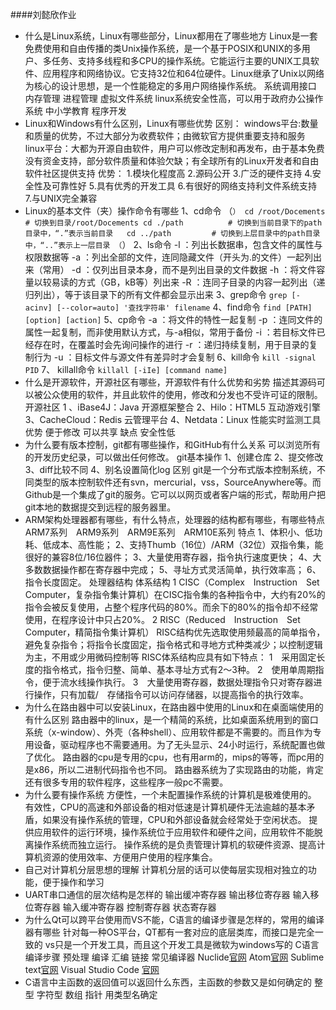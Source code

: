 ####刘懿欣作业

* 什么是Linux系统，Linux有哪些部分，Linux都用在了哪些地方
   Linux是一套免费使用和自由传播的类Unix操作系统，是一个基于POSIX和UNIX的多用户、多任务、支持多线程和多CPU的操作系统。它能运行主要的UNIX工具软件、应用程序和网络协议。它支持32位和64位硬件。Linux继承了Unix以网络为核心的设计思想，是一个性能稳定的多用户网络操作系统。
   系统调用接口 内存管理 进程管理 虚拟文件系统
   linux系统安全性高，可以用于政府办公操作系统 中小学教育 程序开发
* Linux和Windows有什么区别，Linux有哪些优势
   区别：
      windows平台:数量和质量的优势，不过大部分为收费软件；由微软官方提供重要支持和服务 
      linux平台：大都为开源自由软件，用户可以修改定制和再发布，由于基本免费没有资金支持，部分软件质量和体验欠缺；有全球所有的Linux开发者和自由软件社区提供支持
   优势：
      1.模块化程度高
      2.源码公开
      3.广泛的硬件支持
      4.安全性及可靠性好
      5.具有优秀的开发工具
      6.有很好的网络支持利文件系统支持
      7.与UNIX完全兼容
* Linux的基本文件（夹）操作命令有哪些
   1、cd命令
      （```）
      cd /root/Docements # 切换到目录/root/Docements
      cd ./path          # 切换到当前目录下的path目录中，“.”表示当前目录  
      cd ../path         # 切换到上层目录中的path目录中，“..”表示上一层目录
      （```）
   2、ls命令
       -l ：列出长数据串，包含文件的属性与权限数据等
       -a ：列出全部的文件，连同隐藏文件（开头为.的文件）一起列出来（常用）
       -d ：仅列出目录本身，而不是列出目录的文件数据
       -h ：将文件容量以较易读的方式（GB，kB等）列出来
       -R ：连同子目录的内容一起列出（递归列出），等于该目录下的所有文件都会显示出来
   3、grep命令
      `grep [-acinv] [--color=auto] '查找字符串' filename`
   4、find命令
      `find [PATH] [option] [action]`
   5、cp命令
      -a ：将文件的特性一起复制
      -p ：连同文件的属性一起复制，而非使用默认方式，与-a相似，常用于备份
      -i ：若目标文件已经存在时，在覆盖时会先询问操作的进行
      -r ：递归持续复制，用于目录的复制行为
      -u ：目标文件与源文件有差异时才会复制
   6、kill命令
      `kill -signal PID`
   7、 killall命令
      `killall [-iIe] [command name]`
* 什么是开源软件，开源社区有哪些，开源软件有什么优势和劣势
    描述其源码可以被公众使用的软件，并且此软件的使用，修改和分发也不受许可证的限制。
    开源社区
       1 、iBase4J：Java 开源框架整合
       2、Hilo：HTML5 互动游戏引擎
       3、CacheCloud：Redis 云管理平台
       4、Netdata：Linux 性能实时监测工具
    优势
        便于修改
        可以共享
    缺点
       安全性低
* 为什么要有版本控制，git都有哪些操作，和GitHub有什么关系
   可以浏览所有的开发历史纪录，可以做出任何修改。
   git基本操作
      1、创建仓库
      2、提交修改
      3、diff比较不同
      4、别名设置简化log
    区别
      git是一个分布式版本控制系统，不同类型的版本控制软件还有svn，mercurial，vss，SourceAnywhere等。而Github是一个集成了git的服务。它可以以网页或者客户端的形式，帮助用户把git本地的数据提交到远程的服务器里。
* ARM架构处理器都有哪些，有什么特点，处理器的结构都有哪些，有哪些特点
   ARM7系列　ARM9系列　ARM9E系列　ARM10E系列
   特点
      1、体积小、低功耗、低成本、高性能；
      2、支持Thumb（16位）/ARM（32位）双指令集，能很好的兼容8位/16位器件；
      3、大量使用寄存器，指令执行速度更快；
      4、大多数数据操作都在寄存器中完成；
      5、寻址方式灵活简单，执行效率高；
      6、指令长度固定。
    处理器结构
      体系结构
         1 CISC（Complex　Instruction　Set　Computer，复杂指令集计算机）在CISC指令集的各种指令中，大约有20%的指令会被反复使用，占整个程序代码的80%。而余下的80%的指令却不经常使用，在程序设计中只占20%。
         2 RISC（Reduced　Instruction　Set　Computer，精简指令集计算机）
             RISC结构优先选取使用频最高的简单指令，避免复杂指令；将指令长度固定，指令格式和寻地方式种类减少；以控制逻辑为主，不用或少用微码控制等
             RISC体系结构应具有如下特点：
              1　采用固定长度的指令格式，指令归整、简单、基本寻址方式有2～3种。
              2　使用单周期指令，便于流水线操作执行。
              3　大量使用寄存器，数据处理指令只对寄存器进行操作，只有加载/　存储指令可以访问存储器，以提高指令的执行效率。
* 为什么在路由器中可以安装Linux，在路由器中使用的Linux和在桌面端使用的有什么区别
   路由器中的linux，是一个精简的系统，比如桌面系统用到的窗口系统（x-window）、外壳（各种shell）、应用软件都是不需要的。而且作为专用设备，驱动程序也不需要通用。为了无头显示、24小时运行，系统配置也做了优化。
   路由器的cpu是专用的cpu，也有用arm的，mips的等等，而pc用的是x86，所以二进制代码指令也不同。
   路由器系统为了实现路由的功能，肯定还有很多专用的软件程序，这些程序一般pc不需要。
* 为什么要有操作系统
   方便性，一个未配置操作系统的计算机是极难使用的。
   有效性，CPU的高速和外部设备的相对低速是计算机硬件无法逾越的基本矛盾，如果没有操作系统的管理，CPU和外部设备就会经常处于空闲状态。
   提供应用软件的运行环境，操作系统位于应用软件和硬件之间，应用软件不能脱离操作系统而独立运行。
   操作系统的是负责管理计算机的软硬件资源、提高计算机资源的使用效率、方便用户使用的程序集合。
* 自己对计算机分层思想的理解
   计算机分层的话可以使每层实现相对独立的功能，便于操作和学习
* UART串口通信的层次结构是怎样的
   输出缓冲寄存器
   输出移位寄存器 
   输入移位寄存器 
   输入缓冲寄存器
   控制寄存器
   状态寄存器
* 为什么Qt可以跨平台使用而VS不能，C语言的编译步骤是怎样的，常用的编译器有哪些
   针对每一种OS平台，QT都有一套对应的底层类库，而接口是完全一致的
   vs只是一个开发工具，而且这个开发工具是微软为windows写的
   C语言编译步骤
      预处理 编译 汇编 链接
   常见编译器
      Nuclide[官网](https://nuclide.io/)
      Atom[官网](https://atom.io/)
      Sublime text[官网](https://www.sublimetext.com/)
      Visual Studio Code [官网](https://code.visualstudio.com/)
* C语言中主函数的返回值可以返回什么东西，主函数的参数又是如何确定的
    整型 字符型 数组 指针
    用类型名确定


       


   

